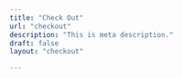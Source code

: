 ```yaml
---
title: "Check Out"
url: "checkout"
description: "This is meta description."
draft: false
layout: "checkout"

---
```




